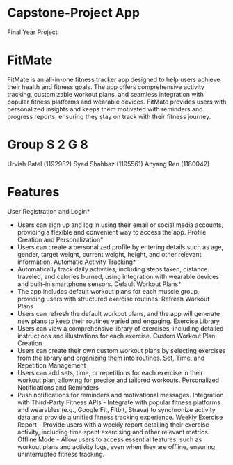 # Capstone-Project App
Final Year Project

# FitMate
FitMate is an all-in-one fitness tracker app designed to help users achieve their health and fitness goals. The app offers comprehensive activity tracking, customizable workout plans, and seamless integration with popular fitness platforms and wearable devices. FitMate provides users with personalized insights and keeps them motivated with reminders and progress reports, ensuring they stay on track with their fitness journey.

# Group S 2 G 8
Urvish Patel (1192982)
Syed Shahbaz (1195561)
Anyang Ren (1180042)






# Features
User Registration and Login*
   - Users can sign up and log in using their email or social media accounts, providing a flexible and convenient way to access the app.
Profile Creation and Personalization*
   - Users can create a personalized profile by entering details such as age, gender, target weight, current weight, height, and other relevant information.
Automatic Activity Tracking*
   - Automatically track daily activities, including steps taken, distance traveled, and calories burned, using integration with wearable devices and built-in smartphone sensors.
Default Workout Plans*
   - The app includes default workout plans for each muscle group, providing users with structured exercise routines.
Refresh Workout Plans
   - Users can refresh the default workout plans, and the app will generate new plans to keep their routines varied and engaging.
Exercise Library
   - Users can view a comprehensive library of exercises, including detailed instructions and illustrations for each exercise.
Custom Workout Plan Creation
   - Users can create their own custom workout plans by selecting exercises from the library and organizing them into routines.
Set, Time, and Repetition Management
   - Users can add sets, time, or repetitions for each exercise in their workout plan, allowing for precise and tailored workouts.
Personalized Notifications and Reminders
   - Push notifications for reminders and motivational messages.
Integration with Third-Party Fitness APIs
    - Integrate with popular fitness platforms and wearables (e.g., Google Fit, Fitbit, Strava) to synchronize activity data and provide a unified fitness tracking experience.
Weekly Exercise Report
    - Provide users with a weekly report detailing their exercise activity, including time spent exercising and other relevant metrics.
Offline Mode
    - Allow users to access essential features, such as workout plans and activity logs, even when they are offline, ensuring uninterrupted fitness tracking.
   


